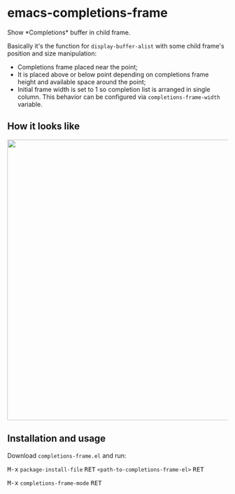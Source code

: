 # emacs-completions-frame
Show \*Completions\* buffer in child frame.

Basically it's the function for `display-buffer-alist` with some child frame's position and size manipulation:
- Completions frame placed near the point;
- It is placed above or below point depending on completions frame height and available space around the point;
- Initial frame width is set to 1 so completion list is arranged in single column. This behavior can be configured via `completions-frame-width` variable.

## How it looks like

<p align="center">
  <img src="https://raw.githubusercontent.com/muffinmad/emacs-completions-frame/master/screenshots/completions-frame.png" width="640">
</p>

## Installation and usage

Download `completions-frame.el` and run:

<kbd>M-x</kbd> `package-install-file` <kbd>RET</kbd> `<path-to-completions-frame-el>` <kbd>RET</kbd>

<kbd>M-x</kbd> `completions-frame-mode` <kbd>RET</kbd>
